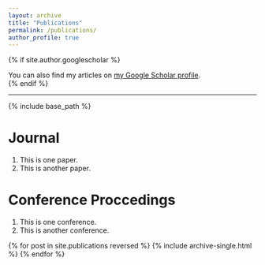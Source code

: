 ```yaml
---
layout: archive
title: "Publications"
permalink: /publications/
author_profile: true
---
```


{% if site.author.googlescholar %}
  <div class="wordwrap">You can also find my articles on <a href="{{site.author.googlescholar}}">my Google Scholar profile</a>.</div>
{% endif %}

***

{% include base_path %}

Journal
======
1. This is one paper.
2. This is another paper.

Conference Proccedings
======
1. This is one conference.
2. This is another conference.

{% for post in site.publications reversed %}
  {% include archive-single.html %}
{% endfor %}
